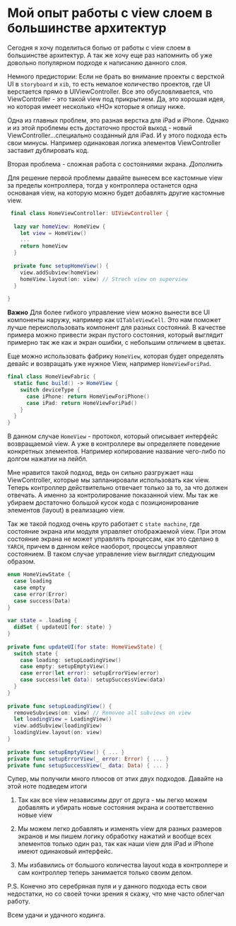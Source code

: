 # Мой опыт работы с view слоем в большинстве архитектур

Сегодня я хочу поделиться болью от работы с view слоем в большинстве архитектур. А так же хочу еще раз напомнить об уже довольно популярном подходе к написанию данного слоя.  

Немного предистории: Если не брать во внимание проекты с версткой UI  в `storyboard` и `xib`, то есть немалое количество проектов, где UI верстается прямо в UIViewController. Все это обусловливается, что ViewController - это такой view под прикрытием. Да, это хорошая идея, но которая имеет несколько «НО» которые я опишу ниже.

Одна из главных проблем, это разная верстка для iPad и iPhone. Однако и из этой проблемы есть достаточно простой выход - новый ViewController…специально созданный для iPad. И у этого подхода есть свои минусы. Например одинаковая логика элементов ViewController заставит дублировать код.

Вторая проблема - сложная работа с состояниями экрана. 
*Дополнить*

Для решение первой проблемы давайте вынесем все кастомные view за пределы контроллера,  тогда у контроллера останется одна основаная view, на которую можно будет добавлять другие кастомные view. 
```Swift
 final class HomeViewController: UIViewController {
 
  lazy var homeView: HomeView {
    let view = HomeView()
    ...
    return homeView
  }
  
  private func setupHomeView() {
    view.addSubview(homeView)
    homeView.layout(on: view) // Strech view on superview
  }
  
}
```

**Важно** Для более гибкого управление view можно вынести все UI компоненты наружу, например как `UITableViewCell`.  Это нам поможет лучше переиспользовать компонент для разных состояний. В качестве примера можно привести экран пустого состояния, который выглядит примерно так же как и экран ошибки, с небольшим отличием в цветах.

Еще можно использовать фабрику `HomeView`, которая будет определять девайс и возвращать уже нужное View, например `HomeViewForiPad`.
```Swift
final class HomeViewFabric {
  static func build() -> HomeView {
    switch deviceType {
      case iPhone: return HomeViewForiPhone()
      case iPad: return HomeViewForiPad()
    }
  }
}
```

В данном случае `HomeView` - протокол, который описывает интерфейс возвращаемой view. А уже в контроллере вы определяете поведение конкретных элементов. Например копирование название чего-либо по долгом нажатии на лейбл.

Мне нравится такой подход, ведь он сильно разгружает наш ViewController, которые мы запланировали использовать как view. Теперь контроллер действительно отвечает только за то, за что должен отвечать. А именно за контролирование показанной view. Мы так же убираем достаточно большой кусок кода с позиционирование элементов (layout) в реализацию view.

Так же такой подход очень круто работает с `state machine`, где состояние экрана или модуля управляет отображаемой view. При этом состояние экрана не может управлять процессам, как это сделано в `YARCH`, причем в данном кейсе наоборот, процессы управляют состоянием. В таком случае управление view выглядит следующим образом.
```Swift
enum HomeViewState {
  case loading
  case empty
  case error(Error)
  case success(Data)
}
  
var state = .loading {
  didSet { updateUI(for: state) }
}
  
private func updateUI(for state: HomeViewState) {
  switch state {
    case loading: setupLoadingView()
    case empty: setupEmptyView()
    case error(let error): setupErrorView(error)
    case success(let data): setupSuccessView(data)
  }
}
  
private func setupLoadingView() {
  removeSubviews(on: view) // Removee all subviews on view
  let loadingView = LoadingView()
  view.addSubview(loadingView)
  loadingView.layout(on: view)
}
  
private func setupEmptyView() { ... }
private func setupErrorView(_ error: Error) { ... }
private func setupSuccessView(_ data: Data) { ... }
```

Супер, мы получили много плюсов от этих двух подходов. Давайте на этой ноте подведем итоги   

1) Так как все view независимы друг от друга - мы легко можем добавлять и убирать новые состояния экрана и соответственно новые view

2) Мы можем легко добавлять и изменять view для разных размеров экранов и мы пишем логику обработку нажатий и вообще всех элементов только один раз, так как наши view для iPad и iPhone имеют одинаковый интерфейс.
  
3) Мы избавились от большого количества layout кода в контроллере и сам контроллер теперь занимается только своим делом.

P.S. Конечно это серебряная пуля и у данного подхода есть свои недостатки, но со своей точки зрения я скажу, что мне часто облегчал работу. 

Всем удачи и удачного кодинга. 
